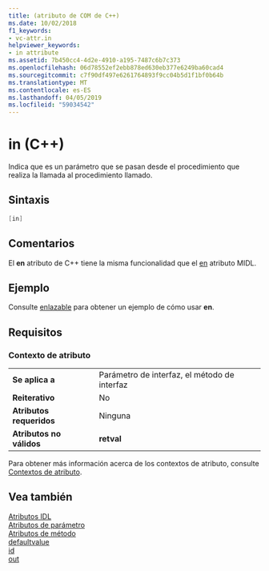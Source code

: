 ```yaml
---
title: (atributo de COM de C++)
ms.date: 10/02/2018
f1_keywords:
- vc-attr.in
helpviewer_keywords:
- in attribute
ms.assetid: 7b450cc4-4d2e-4910-a195-7487c6b7c373
ms.openlocfilehash: 06d78552ef2ebb878ed630eb377e6249ba60cad4
ms.sourcegitcommit: c7f90df497e6261764893f9cc04b5d1f1bf0b64b
ms.translationtype: MT
ms.contentlocale: es-ES
ms.lasthandoff: 04/05/2019
ms.locfileid: "59034542"
---
```

# <a name="in-c"></a>in (C++)

Indica que es un parámetro que se pasan desde el procedimiento que realiza la llamada al procedimiento llamado.

## <a name="syntax"></a>Sintaxis

```cpp
[in]
```

## <a name="remarks"></a>Comentarios

El **en** atributo de C++ tiene la misma funcionalidad que el [en](/windows/desktop/Midl/in) atributo MIDL.

## <a name="example"></a>Ejemplo

Consulte [enlazable](bindable.md) para obtener un ejemplo de cómo usar **en**.

## <a name="requirements"></a>Requisitos

### <a name="attribute-context"></a>Contexto de atributo

|||
|-|-|
|**Se aplica a**|Parámetro de interfaz, el método de interfaz|
|**Reiterativo**|No|
|**Atributos requeridos**|Ninguna|
|**Atributos no válidos**|**retval**|

Para obtener más información acerca de los contextos de atributo, consulte [Contextos de atributo](cpp-attributes-com-net.md#contexts).

## <a name="see-also"></a>Vea también

[Atributos IDL](idl-attributes.md)<br/>
[Atributos de parámetro](parameter-attributes.md)<br/>
[Atributos de método](method-attributes.md)<br/>
[defaultvalue](defaultvalue.md)<br/>
[id](id.md)<br/>
[out](out-cpp.md)
